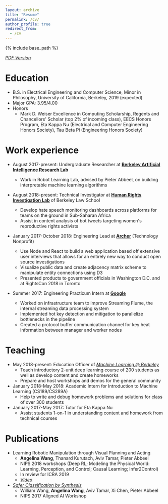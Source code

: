 ```yaml
---
layout: archive
title: "Resume"
permalink: /cv/
author_profile: true
redirect_from:
  - /cv
---
```


{% include base_path %}

[*PDF Version*](http://angelina-wang.github.io/files/resume.pdf)

Education
======
* B.S. in Electrical Engineering and Computer Science, Minor in Philosophy, University of California, Berkeley, 2019 (expected)
* Major GPA: 3.95/4.00
* Honors
  * Mark D. Weiser Excellence in Computing Scholarship, Regents and Chancellors' Scholar (top 2% of incoming class), EECS Honors Program, Eta Kappa Nu (Electrical and Computer Engineering Honors Society), Tau Beta Pi (Engineering Honors Society)

Work experience
======
* August 2017-present: Undergraduate Researcher at [**Berkeley Artificial Intelligence Research Lab**](http://bair.berkeley.edu)
  * Work in Robot Learning Lab, advised by Pieter Abbeel, on building interpretable machine learning algorithms

* August 2018-present: Technical Investigator at [**Human Rights Investigation Lab**](https://www.law.berkeley.edu/research/human-rights-center/programs/technology/human-rights-investigations-lab-internships/) of Berkeley Law School
  * Develop hate speech monitoring dashboards across platforms for teams on the ground in Sub-Saharan Africa
  * Assist in content analysis of bot tweets targeting women's reproductive rights activists

* January 2017-October 2018: Engineering Lead at [**Archer**](https://www.archerimpact.com) (Technology Nonprofit)
  * Use Node and React to build a web application based off extensive user interviews that allows for an entirely new way to conduct open source investigations
  * Visualize public data and create adjacency matrix scheme to manipulate entity connections using D3
  * Presented products to government officials in Washington D.C. and at RightsCon 2018 in Toronto

* Summer 2017: Engineering Practicum Intern at [**Google**](https://www.google.com)
  * Worked on infrastructure team to improve Streaming Flume, the internal streaming data processing system
  * Implemented hot key detection and mitigation to parallelize bottlenecks in the pipeline
  * Created a protocol buffer communication channel for key heat information between manager and worker nodes

Teaching
=======
* May 2018-present: Education Officer of [*Machine Learning @ Berkeley*](https://ml.berkeley.edu/)
  * Teach introductory 2-unit deep learning course of 200 students as well as develop content and create homeworks
  * Prepare and host workshops and demos for the general community
* January 2018-May 2018: Academic Intern for Introduction to Machine Learning (CS189/CS289A)
  * Help to write and debug homework problems and solutions for class of over 300 students
* January 2017-May 2017: Tutor for Eta Kappa Nu
  * Assist students 1-on-1 in understanding content and homework from technical courses

<!-- Extracurriculars
=======
* Academic Intern for Introduction to Machine Learning (CS189/CS289A)
* Member of [*Machine Learning @ Berkeley*](https://ml.berkeley.edu/) -->

<!-- 
Skills
======
* Skill 1
* Skill 2
  * Sub-skill 2.1
  * Sub-skill 2.2
  * Sub-skill 2.3
* Skill 3 -->

Publications
======
* Learning Robotic Manipulation through Visual Planning and Acting
  * **Angelina Wang**, Thanard Kurutach, Aviv Tamar, Pieter Abbeel
  * NIPS 2018 workshops (Deep RL; Modeling the Physical World: Learning, Perception, and Control; Causal Learning; Infer2Control)
  * In review for ICRA 2019
  * [*Video*](https://tinyurl.com/visualplanningacting)
* [*Safer Classification by Synthesis*](https://arxiv.org/abs/1711.08534)
  * William Wang, **Angelina Wang**, Aviv Tamar, Xi Chen, Pieter Abbeel
  * NIPS 2017 Aligned AI Workshop

<!--   <ul>{% for post in site.publications %}
    {% include archive-single-cv.html %}
  {% endfor %}</ul> -->
  
<!-- Talks
======
  <ul>{% for post in site.talks %}
    {% include archive-single-talk-cv.html %}
  {% endfor %}</ul>
  
Teaching
======
  <ul>{% for post in site.teaching %}
    {% include archive-single-cv.html %}
  {% endfor %}</ul>
  
Service and leadership
======
* Currently signed in to 43 different slack teams -->
